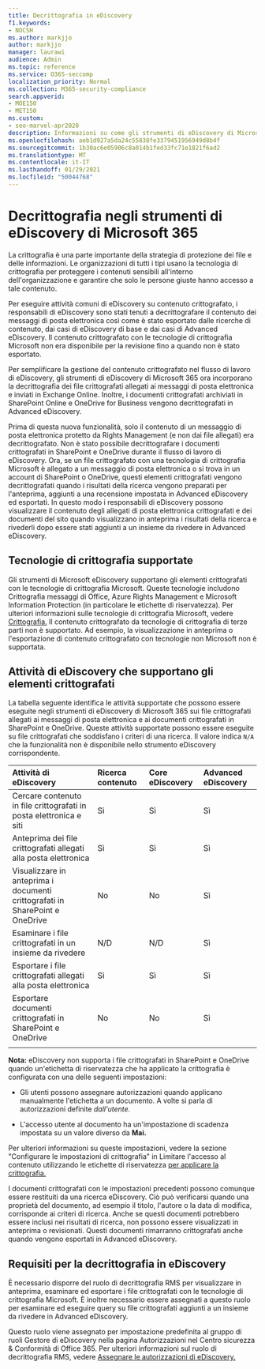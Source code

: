 ```yaml
---
title: Decrittografia in eDiscovery
f1.keywords:
- NOCSH
ms.author: markjjo
author: markjjo
manager: laurawi
audience: Admin
ms.topic: reference
ms.service: O365-seccomp
localization_priority: Normal
ms.collection: M365-security-compliance
search.appverid:
- MOE150
- MET150
ms.custom:
- seo-marvel-apr2020
description: Informazioni su come gli strumenti di eDiscovery di Microsoft 365 gestiscono i documenti crittografati allegati ai messaggi di posta elettronica e archiviati in SharePoint Online e OneDrive for Business.
ms.openlocfilehash: aeb1d927a5da24c55838fe3379451956949d8b4f
ms.sourcegitcommit: 1b30ac6e05906c8a014b1fed33fc71e1821f6ad2
ms.translationtype: MT
ms.contentlocale: it-IT
ms.lasthandoff: 01/29/2021
ms.locfileid: "50044768"
---
```

# <a name="decryption-in-microsoft-365-ediscovery-tools"></a>Decrittografia negli strumenti di eDiscovery di Microsoft 365

La crittografia è una parte importante della strategia di protezione dei file e delle informazioni. Le organizzazioni di tutti i tipi usano la tecnologia di crittografia per proteggere i contenuti sensibili all'interno dell'organizzazione e garantire che solo le persone giuste hanno accesso a tale contenuto.

Per eseguire attività comuni di eDiscovery su contenuto crittografato, i responsabili di eDiscovery sono stati tenuti a decrittografare il contenuto dei messaggi di posta elettronica così come è stato esportato dalle ricerche di contenuto, dai casi di eDiscovery di base e dai casi di Advanced eDiscovery. Il contenuto crittografato con le tecnologie di crittografia Microsoft non era disponibile per la revisione fino a quando non è stato esportato.

Per semplificare la gestione del contenuto crittografato nel flusso di lavoro di eDiscovery, gli strumenti di eDiscovery di Microsoft 365 ora incorporano la decrittografia dei file crittografati allegati ai messaggi di posta elettronica e inviati in Exchange Online. Inoltre, i documenti crittografati archiviati in SharePoint Online e OneDrive for Business vengono decrittografati in Advanced eDiscovery. 

Prima di questa nuova funzionalità, solo il contenuto di un messaggio di posta elettronica protetto da Rights Management (e non dai file allegati) era decrittografato. Non è stato possibile decrittografare i documenti crittografati in SharePoint e OneDrive durante il flusso di lavoro di eDiscovery. Ora, se un file crittografato con una tecnologia di crittografia Microsoft è allegato a un messaggio di posta elettronica o si trova in un account di SharePoint o OneDrive, questi elementi crittografati vengono decrittografati quando i risultati della ricerca vengono preparati per l'anteprima, aggiunti a una recensione impostata in Advanced eDiscovery ed esportati. In questo modo i responsabili di eDiscovery possono visualizzare il contenuto degli allegati di posta elettronica crittografati e dei documenti del sito quando visualizzano in anteprima i risultati della ricerca e rivederli dopo essere stati aggiunti a un insieme da rivedere in Advanced eDiscovery.

## <a name="supported-encryption-technologies"></a>Tecnologie di crittografia supportate

Gli strumenti di Microsoft eDiscovery supportano gli elementi crittografati con le tecnologie di crittografia Microsoft. Queste tecnologie includono Crittografia messaggi di Office, Azure Rights Management e Microsoft Information Protection (in particolare le etichette di riservatezza). Per ulteriori informazioni sulle tecnologie di crittografia Microsoft, vedere [Crittografia.](encryption.md) Il contenuto crittografato da tecnologie di crittografia di terze parti non è supportato. Ad esempio, la visualizzazione in anteprima o l'esportazione di contenuto crittografato con tecnologie non Microsoft non è supportata.

## <a name="ediscovery-activities-that-support-encrypted-items"></a>Attività di eDiscovery che supportano gli elementi crittografati

La tabella seguente identifica le attività supportate che possono essere eseguite negli strumenti di eDiscovery di Microsoft 365 sui file crittografati allegati ai messaggi di posta elettronica e ai documenti crittografati in SharePoint e OneDrive. Queste attività supportate possono essere eseguite su file crittografati che soddisfano i criteri di una ricerca. Il valore indica `N/A` che la funzionalità non è disponibile nello strumento eDiscovery corrispondente.

|Attività di eDiscovery  |Ricerca contenuto  |Core eDiscovery  |Advanced eDiscovery  |
|:---------|:---------|:---------|:---------|
|Cercare contenuto in file crittografati in posta elettronica e siti     |Sì      |Sì      |Sì      |
|Anteprima dei file crittografati allegati alla posta elettronica     |Sì      |Sì     |Sì       |
|Visualizzare in anteprima i documenti crittografati in SharePoint e OneDrive|No      |No    |Sì       |
|Esaminare i file crittografati in un insieme da rivedere    |N/D      |N/D        | Sì        |
|Esportare i file crittografati allegati alla posta elettronica    |Sì       |Sì  |Sì    |
|Esportare documenti crittografati in SharePoint e OneDrive    |No       |No  |Sì    |
|||||

**Nota:** eDiscovery non supporta i file crittografati in SharePoint e OneDrive quando un'etichetta di riservatezza che ha applicato la crittografia è configurata con una delle seguenti impostazioni:

- Gli utenti possono assegnare autorizzazioni quando applicano manualmente l'etichetta a un documento. A volte si parla di autorizzazioni definite *dall'utente.*<br/>

- L'accesso utente al documento ha un'impostazione di scadenza impostata su un valore diverso da **Mai.**

Per ulteriori informazioni su queste impostazioni, vedere la sezione "Configurare le impostazioni di crittografia" in Limitare l'accesso al contenuto utilizzando le etichette di riservatezza [per applicare la crittografia.](encryption-sensitivity-labels.md#configure-encryption-settings)

I documenti crittografati con le impostazioni precedenti possono comunque essere restituiti da una ricerca eDiscovery. Ciò può verificarsi quando una proprietà del documento, ad esempio il titolo, l'autore o la data di modifica, corrisponde ai criteri di ricerca. Anche se questi documenti potrebbero essere inclusi nei risultati di ricerca, non possono essere visualizzati in anteprima o revisionati. Questi documenti rimarranno crittografati anche quando vengono esportati in Advanced eDiscovery.

## <a name="requirements-for-decryption-in-ediscovery"></a>Requisiti per la decrittografia in eDiscovery

È necessario disporre del ruolo di decrittografia RMS per visualizzare in anteprima, esaminare ed esportare i file crittografati con le tecnologie di crittografia Microsoft. È inoltre necessario essere assegnati a questo ruolo per esaminare ed eseguire query su file crittografati aggiunti a un insieme da rivedere in Advanced eDiscovery.

Questo ruolo viene assegnato per impostazione predefinita al  gruppo di ruoli Gestore di eDiscovery nella pagina Autorizzazioni nel Centro sicurezza & Conformità di Office 365. Per ulteriori informazioni sul ruolo di decrittografia RMS, vedere [Assegnare le autorizzazioni di eDiscovery.](assign-ediscovery-permissions.md#rms-decrypt)
